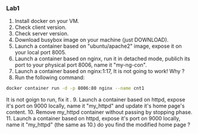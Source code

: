 ### Lab1
                
1. Install docker on your VM.
2. Check client version.
3. Check server version.
4. Download busybox image on your machine (just DOWNLOAD).
5. Launch a container based on "ubuntu/apache2" image, expose it on your local port 8005.
6. Launch a container based on nginx, run it in detached mode, publich its port to your physical port 8006, name it "my-ng-con".
7. Launch a container based on nginx:1:17, It is not going to work! Why ?
8. Run the following command:
```bash
docker container run -d -p 8006:80 nginx --name cnt1
```
It is not goign to run, fix it .
9. Launch a container based on httpd, expose it's port on 9000 locally, name it "my_httpd" and update it's home page's content.
10. Remove my_httpd container without passing by stopping phase.
11. Launch a container based on httpd, expose it's port on 9000 locally, name it "my_httpd" (the same as 10.) do you find the modified home page ?
